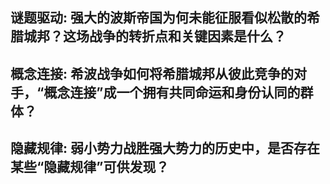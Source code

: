 ## 谜题驱动: 强大的波斯帝国为何未能征服看似松散的希腊城邦？这场战争的转折点和关键因素是什么？
## 概念连接: 希波战争如何将希腊城邦从彼此竞争的对手，“概念连接”成一个拥有共同命运和身份认同的群体？
## 隐藏规律: 弱小势力战胜强大势力的历史中，是否存在某些“隐藏规律”可供发现？